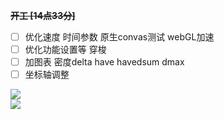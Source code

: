 <s>**开工 \[14点33分\]**</s>

- [ ] 优化速度 时间参数 原生convas测试 webGL加速
- [ ] 优化功能设置等 穿梭
- [ ] 加图表 密度delta have havedsum dmax
- [ ] 坐标轴调整
  
<!-- <br/><br/><br/> -->
<!-- **完工 哈哈哈** -->
<!-- <br/><br/><br/> -->

<style>
@import url(./common.css);
</style>
<div class="flex-layout frow" style="height:300px">
    <div class="flex-mean">
        <img src="./Game of life.png"/>
    </div>
    <div class="flex-mean">
        <img src="./jsmath.png"/>
    </div>
</div>

<!-- <script>
console.log(2333)
</script> -->
<!-- <iframe src="../../to%20do%20list/tdl-2020-05-10.md"></iframe> -->
